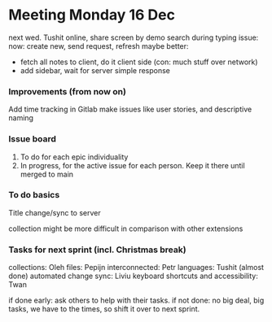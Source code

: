 # Meeting Monday 16 Dec

next wed. Tushit online, share screen by demo
search during typing issue:
now: create new, send request, refresh
maybe better: 
- fetch all notes to client, do it client side (con: much stuff over network)
- add sidebar, wait for server simple response

### Improvements (from now on)
Add time tracking in Gitlab
make issues like user stories, and descriptive naming

### Issue board
1. To do for each epic individuality 
2. In progress, for the active issue for each person. Keep it there until merged to main

### To do basics
Title change/sync to server

collection might be more difficult in comparison with other extensions


### Tasks for next sprint (incl. Christmas break)
collections: Oleh
files: Pepijn
interconnected: Petr
languages: Tushit (almost done)
automated change sync: Liviu
keyboard shortcuts and accessibility: Twan

if done early: ask others to help with their tasks.
if not done: no big deal, big tasks, we have to the times, so shift it over to next sprint.
